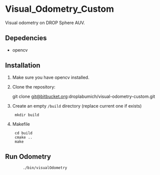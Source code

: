 #  Visual_Odometry_Custom

Visual odometry on DROP Sphere AUV.

## Depedencies

 * opencv

## Installation

1. Make sure you have opencv installed.

2. Clone the repository:

	git clone git@bitbucket.org:droplabumich/visual-odometry-custom.git

3. Create an empty `/build` directory (replace current one if exists)
		
        mkdir build

4. Makefile

		cd build
		cmake ..
		make

## Run Odometry
```
		./bin/visualOdometry
```



